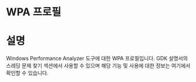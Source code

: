 # WPA 프로필

# 설명

Windows Performance Analyzer 도구에 대한 WPA 프로필입니다. GDK 설명서의 스레딩 문제 찾기 섹션에서 사용할 수 있으며 해당 기능 및 사용에 대한 정보는 여기에서 확인할 수 있습니다.


